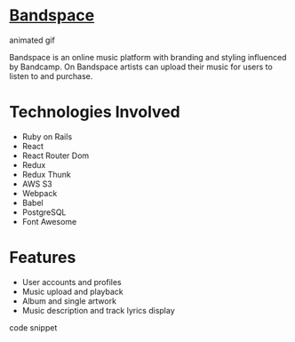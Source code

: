 # [Bandspace](https://bandspace-app.herokuapp.com/#/)

animated gif

Bandspace is an online music platform with branding and styling influenced by Bandcamp. On Bandspace artists can upload their music for users to listen to and purchase.

# Technologies Involved
* Ruby on Rails
* React
* React Router Dom
* Redux
* Redux Thunk
* AWS S3
* Webpack
* Babel
* PostgreSQL
* Font Awesome

# Features
* User accounts and profiles
* Music upload and playback
* Album and single artwork
* Music description and track lyrics display

code snippet